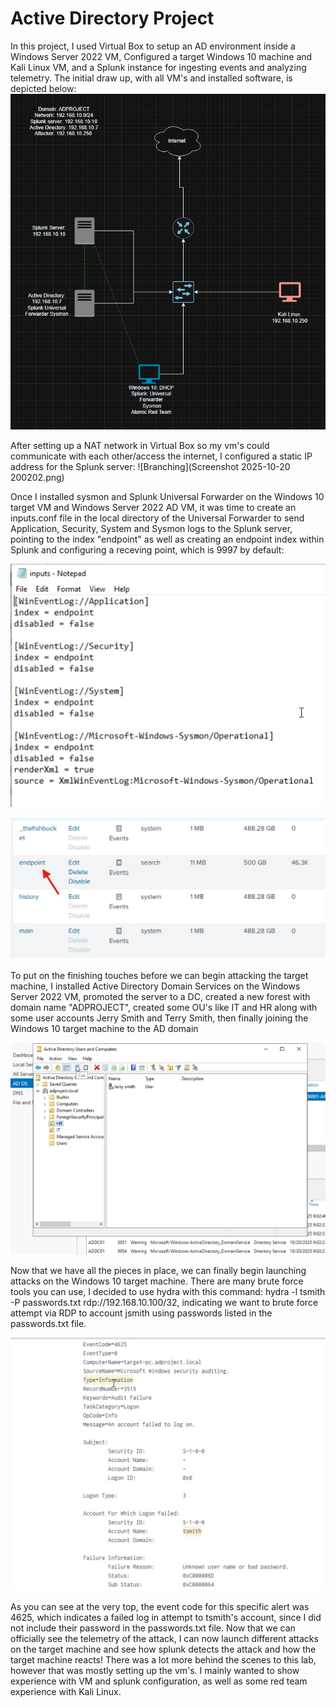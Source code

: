 # Active Directory Project

In this project, I used Virtual Box to setup an AD environment inside a Windows Server 2022 VM, Configured a target Windows 10 machine and Kali Linux VM, and a Splunk instance for ingesting events and analyzing telemetry. The initial draw up, with all VM's and installed software, is depicted below:
![Branching](ADProjectDiagram.png)

After setting up a NAT network in Virtual Box so my vm's could communicate with each other/access the internet, I configured a static IP address for the Splunk server:
![Branching](Screenshot 2025-10-20 200202.png)

Once I installed sysmon and Splunk Universal Forwarder on the Windows 10 target VM and Windows Server 2022 AD VM, it was time to create an inputs.conf file in the local directory of the Universal Forwarder to send Application, Security, System and Sysmon logs to the Splunk server, pointing to the index "endpoint" as well as creating an endpoint index within Splunk and configuring a receving point, which is 9997 by default: 

![Branching](input.conf_screenshot.png)

![Branching](Splunkscreenshot.png)

To put on the finishing touches before we can begin attacking the target machine, I installed Active Directory Domain Services on the Windows Server 2022 VM, promoted the server to a DC, created a new forest with domain name "ADPROJECT", created some OU's like IT and HR along with some user accounts Jerry Smith and Terry Smith, then finally joining the Windows 10 target machine to the AD domain

![Branching](ADscreenshot.png)

Now that we have all the pieces in place, we can finally begin launching attacks on the Windows 10 target machine. There are many brute force tools you can use, I decided to use hydra with this command: hydra -l tsmith -P passwords.txt rdp://192.168.10.100/32, indicating we want to brute force attempt via RDP to account jsmith using passwords listed in the passwords.txt file.

![Branching](Splunkresults.png)

As you can see at the very top, the event code for this specific alert was 4625, which indicates a failed log in attempt to tsmith's account, since I did not include their password in the passwords.txt file. Now that we can officially see the telemetry of the attack, I can now launch different attacks on the target machine and see how splunk detects the attack and how the target machine reacts! There was a lot more behind the scenes to this lab, however that was mostly setting up the vm's. I mainly wanted to show experience with VM and splunk configuration, as well as some red team experience with Kali Linux.
